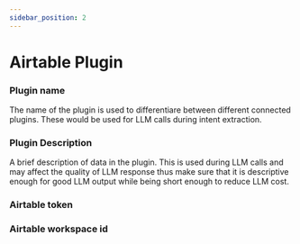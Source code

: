 ```yaml
---
sidebar_position: 2
---
```


# Airtable Plugin

### Plugin name
The name of the plugin is used to differentiare between different connected plugins. These would be used for LLM calls during intent extraction.

### Plugin Description
A brief description of data in the plugin. This is used during LLM calls and may affect the quality of LLM response thus make sure that it is descriptive enough for good LLM output while being short enough to reduce LLM cost.

### Airtable token

### Airtable workspace id